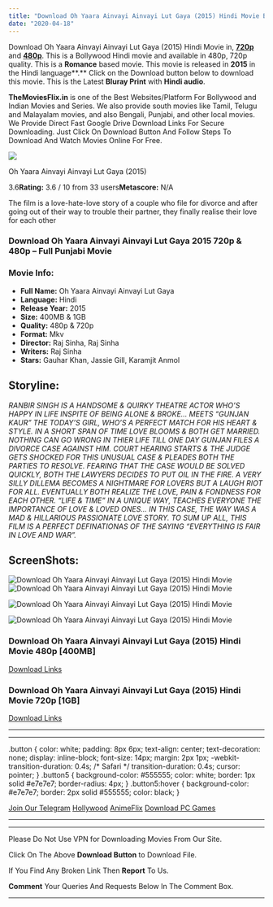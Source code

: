 ```yaml
---
title: "Download Oh Yaara Ainvayi Ainvayi Lut Gaya (2015) Hindi Movie Bluray 480p [400MB] || 720p [1GB]"
date: "2020-04-18"
---
```


Download Oh Yaara Ainvayi Ainvayi Lut Gaya (2015) Hindi Movie in, [**720p**](https://1moviesflix.com/720p-movies/) and **[480p](https://1moviesflix.com/480p-movies/)**. This is a Bollywood Hindi movie and available in 480p, 720p  quality. This is a **Romance** based movie. This movie is released in **2015** in the Hindi language**.** Click on the Download button below to download this movie. This is the Latest **Bluray Print** with **Hindi audio**.

**TheMoviesFlix.in** is one of the Best Websites/Platform For Bollywood and Indian Movies and Series. We also provide south movies like Tamil, Telugu and Malayalam movies, and also Bengali, Punjabi, and other local movies. We Provide Direct Fast Google Drive Download Links For Secure Downloading. Just Click On Download Button And Follow Steps To Download And Watch Movies Online For Free.

[![](https://m.media-amazon.com/images/M/MV5BM2M4MmU4Y2QtYmVmMS00ZjJiLThhYTktNDU0NjFjNzNiNjM5XkEyXkFqcGdeQXVyMjQ5MjU1MzE@._V1_SX300.jpg)](https://www.imdb.com/title/tt6400696/ "Oh Yaara Ainvayi Ainvayi Lut Gaya")

Oh Yaara Ainvayi Ainvayi Lut Gaya (2015)

3.6**Rating:** 3.6 / 10 from 33 users**Metascore:** N/A

The film is a love-hate-love story of a couple who file for divorce and after going out of their way to trouble their partner, they finally realise their love for each other

### Download Oh Yaara Ainvayi Ainvayi Lut Gaya 2015 720p & 480p – Full Punjabi Movie

### Movie Info:

- **Full Name:** Oh Yaara Ainvayi Ainvayi Lut Gaya
- **Language:** Hindi
- **Release Year:** 2015
- **Size:** 400MB & 1GB
- **Quality:** 480p & 720p
- **Format:** Mkv
- **Director:** Raj Sinha, Raj Sinha
- **Writers:** Raj Sinha
- **Stars:** Gauhar Khan, Jassie Gill, Karamjit Anmol

## Storyline:

_RANBIR SINGH IS A HANDSOME & QUIRKY THEATRE ACTOR WHO’S HAPPY IN LIFE INSPITE OF BEING ALONE & BROKE… MEETS “GUNJAN KAUR” THE TODAY’S GIRL, WHO’S A PERFECT MATCH FOR HIS HEART & STYLE. IN A SHORT SPAN OF TIME LOVE BLOOMS & BOTH GET MARRIED. NOTHING CAN GO WRONG IN THIER LIFE TILL ONE DAY GUNJAN FILES A DIVORCE CASE AGAINST HIM. COURT HEARING STARTS & THE JUDGE GETS SHOCKED FOR THIS UNUSUAL CASE & PLEADES BOTH THE PARTIES TO RESOLVE. FEARING THAT THE CASE WOULD BE SOLVED QUICKLY, BOTH THE LAWYERS DECIDES TO PUT OIL IN THE FIRE. A VERY SILLY DILLEMA BECOMES A NIGHTMARE FOR LOVERS BUT A LAUGH RIOT FOR ALL. EVENTUALLY BOTH REALIZE THE LOVE, PAIN & FONDNESS FOR EACH OTHER. “LIFE & TIME” IN A UNIQUE WAY, TEACHES EVERYONE THE IMPORTANCE OF LOVE & LOVED ONES… IN THIS CASE, THE WAY WAS A MAD & HILLARIOUS PASSIONATE LOVE STORY. TO SUM UP ALL, THIS FILM IS A PERFECT DEFINATIONAS OF THE SAYING “EVERYTHING IS FAIR IN LOVE AND WAR”._

## ScreenShots:

![Download Oh Yaara Ainvayi Ainvayi Lut Gaya (2015) Hindi Movie](https://wowmovies.info/wp-content/uploads/2020/02/vlcsnap-2019-08-25-14h09m34s149.png)![Download Oh Yaara Ainvayi Ainvayi Lut Gaya (2015) Hindi Movie](https://wowmovies.info/wp-content/uploads/2020/02/vlcsnap-2019-08-25-14h09m01s005.png)

![Download Oh Yaara Ainvayi Ainvayi Lut Gaya (2015) Hindi Movie](https://wowmovies.info/wp-content/uploads/2020/02/vlcsnap-2019-08-25-14h08m49s330.png)

![Download Oh Yaara Ainvayi Ainvayi Lut Gaya (2015) Hindi Movie](https://wowmovies.info/wp-content/uploads/2020/02/vlcsnap-2019-08-25-14h09m13s924.png)

### Download Oh Yaara Ainvayi Ainvayi Lut Gaya (2015) Hindi Movie 480p \[400MB\]

[Download Links](https://1moviesflix.com?a270777880=Mm5Xc0dEL0c2ZDRrSHE1bk9vWDRNZTlObkFwTW1mbVY5ajV5VlMxb3FkTXV4Y0twYTlkeXc4dUlQSkVJQ3VpajhlOGRsZUhCTkpVM1ErUVV5NkkxMS9Hb2FhMmNkSVBUQVFYUlBZRWxhR0E9)

### Download Oh Yaara Ainvayi Ainvayi Lut Gaya (2015) Hindi Movie 720p \[1GB\]

[Download Links](https://1moviesflix.com?a270777880=Mm5Xc0dEL0c2ZDRrSHE1bk9vWDRNZTlObkFwTW1mbVY5ajV5VlMxb3FkTXV4Y0twYTlkeXc4dUlQSkVJQ3Vpakh4MEZ1eTNOUGdRMTdNTWVDTTRzalVkZWRuMk5JY1dpTkw4R2ZZTkdnSGc9)

* * *

* * *

.button { color: white; padding: 8px 6px; text-align: center; text-decoration: none; display: inline-block; font-size: 14px; margin: 2px 1px; -webkit-transition-duration: 0.4s; /\* Safari \*/ transition-duration: 0.4s; cursor: pointer; } .button5 { background-color: #555555; color: white; border: 1px solid #e7e7e7; border-radius: 4px; } .button5:hover { background-color: #e7e7e7; border: 2px solid #555555; color: black; }

[Join Our Telegram](http://gdrivepro.xyz/join.php) [Hollywood](https://moviesverse.com/) [AnimeFlix](https://animeflix.in/) [Download PC Games](https://gamesflix.net/)  

* * *

* * *

  

Please Do Not Use VPN for Downloading Movies From Our Site.

Click On The Above **Download Button** to Download File.

If You Find Any Broken Link Then **Report** To Us.

**Comment** Your Queries And Requests Below In The Comment Box.

* * *
